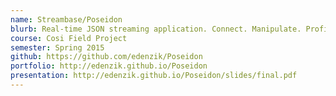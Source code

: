 ```yaml
---
name: Streambase/Poseidon
blurb: Real-time JSON streaming application. Connect. Manipulate. Profit.
course: Cosi Field Project
semester: Spring 2015
github: https://github.com/edenzik/Poseidon
portfolio: http://edenzik.github.io/Poseidon
presentation: http://edenzik.github.io/Poseidon/slides/final.pdf
---
```

